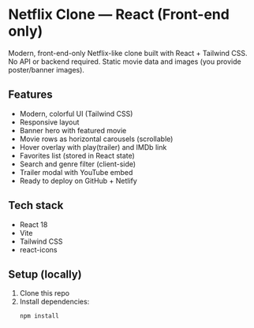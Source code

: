 # Netflix Clone — React (Front-end only)

Modern, front-end-only Netflix-like clone built with React + Tailwind CSS.  
No API or backend required. Static movie data and images (you provide poster/banner images).

## Features
- Modern, colorful UI (Tailwind CSS)
- Responsive layout
- Banner hero with featured movie
- Movie rows as horizontal carousels (scrollable)
- Hover overlay with play(trailer) and IMDb link
- Favorites list (stored in React state)
- Search and genre filter (client-side)
- Trailer modal with YouTube embed
- Ready to deploy on GitHub + Netlify

## Tech stack
- React 18
- Vite
- Tailwind CSS
- react-icons

## Setup (locally)
1. Clone this repo
2. Install dependencies:
   ```bash
   npm install
